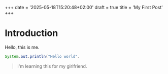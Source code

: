 +++
date = '2025-05-18T15:20:48+02:00'
draft = true
title = 'My First Post'
+++

# Introduction

Hello, this is me.

```java
System.out.println("Hello world".
```


>I'm learning this for my girlfriend.